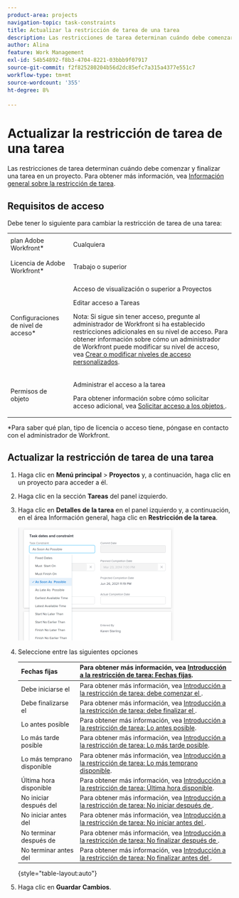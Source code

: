 ```yaml
---
product-area: projects
navigation-topic: task-constraints
title: Actualizar la restricción de tarea de una tarea
description: Las restricciones de tarea determinan cuándo debe comenzar y finalizar una tarea en un proyecto. Para obtener más información, vea Información general sobre las restricciones de tarea.
author: Alina
feature: Work Management
exl-id: 54b54892-f8b3-4704-8221-03bbb9f07917
source-git-commit: f2f825280204b56d2dc85efc7a315a4377e551c7
workflow-type: tm+mt
source-wordcount: '355'
ht-degree: 8%

---
```


# Actualizar la restricción de tarea de una tarea

Las restricciones de tarea determinan cuándo debe comenzar y finalizar una tarea en un proyecto. Para obtener más información, vea [Información general sobre la restricción de tarea](../../../manage-work/tasks/task-constraints/task-constraint-overview.md).

## Requisitos de acceso

Debe tener lo siguiente para cambiar la restricción de tarea de una tarea:

<table style="table-layout:auto"> 
 <col> 
 <col> 
 <tbody> 
  <tr> 
   <td role="rowheader">plan Adobe Workfront*</td> 
   <td> <p>Cualquiera </p> </td> 
  </tr> 
  <tr> 
   <td role="rowheader">Licencia de Adobe Workfront*</td> 
   <td> <p>Trabajo o superior</p> </td> 
  </tr> 
  <tr> 
   <td role="rowheader">Configuraciones de nivel de acceso*</td> 
   <td> <p>Acceso de visualización o superior a Proyectos</p> <p>Editar acceso a Tareas</p> <p>Nota: Si sigue sin tener acceso, pregunte al administrador de Workfront si ha establecido restricciones adicionales en su nivel de acceso. Para obtener información sobre cómo un administrador de Workfront puede modificar su nivel de acceso, vea <a href="../../../administration-and-setup/add-users/configure-and-grant-access/create-modify-access-levels.md" class="MCXref xref">Crear o modificar niveles de acceso personalizados</a>.</p> </td> 
  </tr> 
  <tr> 
   <td role="rowheader">Permisos de objeto</td> 
   <td> <p>Administrar el acceso a la tarea </p> <p>Para obtener información sobre cómo solicitar acceso adicional, vea <a href="../../../workfront-basics/grant-and-request-access-to-objects/request-access.md" class="MCXref xref">Solicitar acceso a los objetos </a>.</p> </td> 
  </tr> 
 </tbody> 
</table>

&#42;Para saber qué plan, tipo de licencia o acceso tiene, póngase en contacto con el administrador de Workfront.

## Actualizar la restricción de tarea de una tarea

1. Haga clic en **Menú principal** > **Proyectos** y, a continuación, haga clic en un proyecto para acceder a él.
1. Haga clic en la sección **Tareas** del panel izquierdo.
1. Haga clic en **Detalles de la tarea** en el panel izquierdo y, a continuación, en el área Información general, haga clic en **Restricción de la tarea**.

   ![](assets/task-constraint-all-options-in-overview-350x254.png)

1. Seleccione entre las siguientes opciones

   | Fechas fijas | Para obtener más información, vea [Introducción a la restricción de tarea: Fechas fijas](../../../manage-work/tasks/task-constraints/fixed-dates.md). |
   |---|---|
   | Debe iniciarse el | Para obtener más información, vea [Introducción a la restricción de tarea: debe comenzar el &#x200B;](../../../manage-work/tasks/task-constraints/must-start-on.md). |
   | Debe finalizarse el | Para obtener más información, vea [Introducción a la restricción de tarea: debe finalizar el &#x200B;](../../../manage-work/tasks/task-constraints/must-finish-on.md). |
   | Lo antes posible | Para obtener más información, vea [Introducción a la restricción de tarea: Lo antes posible](../../../manage-work/tasks/task-constraints/as-soon-as-possible.md). |
   | Lo más tarde posible | Para obtener más información, vea [Introducción a la restricción de tarea: Lo más tarde posible](../../../manage-work/tasks/task-constraints/as-late-as-possible.md). |
   | Lo más temprano disponible | Para obtener más información, vea [Introducción a la restricción de tarea: Lo más temprano disponible](../../../manage-work/tasks/task-constraints/earliest-available-time.md). |
   | Última hora disponible | Para obtener más información, vea [Introducción a la restricción de tarea: Última hora disponible](../../../manage-work/tasks/task-constraints/latest-available-time.md). |
   | No iniciar después del | Para obtener más información, vea [Introducción a la restricción de tarea: No iniciar después de &#x200B;](../../../manage-work/tasks/task-constraints/start-no-later-than.md). |
   | No iniciar antes del | Para obtener más información, vea [Introducción a la restricción de tarea: No iniciar antes del &#x200B;](../../../manage-work/tasks/task-constraints/start-no-earlier-than.md). |
   | No terminar después de | Para obtener más información, vea [Introducción a la restricción de tarea: No finalizar después de &#x200B;](../../../manage-work/tasks/task-constraints/finish-no-later-than.md). |
   | No terminar antes del | Para obtener más información, vea [Introducción a la restricción de tarea: No finalizar antes del &#x200B;](../../../manage-work/tasks/task-constraints/finish-no-earlier-than.md). |

   {style="table-layout:auto"}

1. Haga clic en **Guardar** **Cambios**.

 
